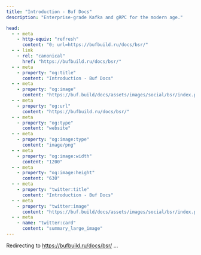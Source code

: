 ```yaml
---
title: "Introduction - Buf Docs"
description: "Enterprise-grade Kafka and gRPC for the modern age."

head:
  - - meta
    - http-equiv: "refresh"
      content: "0; url=https://bufbuild.ru/docs/bsr/"
  - - link
    - rel: "canonical"
      href: "https://bufbuild.ru/docs/bsr/"
  - - meta
    - property: "og:title"
      content: "Introduction - Buf Docs"
  - - meta
    - property: "og:image"
      content: "https://buf.build/docs/assets/images/social/bsr/index.png"
  - - meta
    - property: "og:url"
      content: "https://bufbuild.ru/docs/bsr/"
  - - meta
    - property: "og:type"
      content: "website"
  - - meta
    - property: "og:image:type"
      content: "image/png"
  - - meta
    - property: "og:image:width"
      content: "1200"
  - - meta
    - property: "og:image:height"
      content: "630"
  - - meta
    - property: "twitter:title"
      content: "Introduction - Buf Docs"
  - - meta
    - property: "twitter:image"
      content: "https://buf.build/docs/assets/images/social/bsr/index.png"
  - - meta
    - name: "twitter:card"
      content: "summary_large_image"
---
```

Redirecting to <https://bufbuild.ru/docs/bsr/> ...
